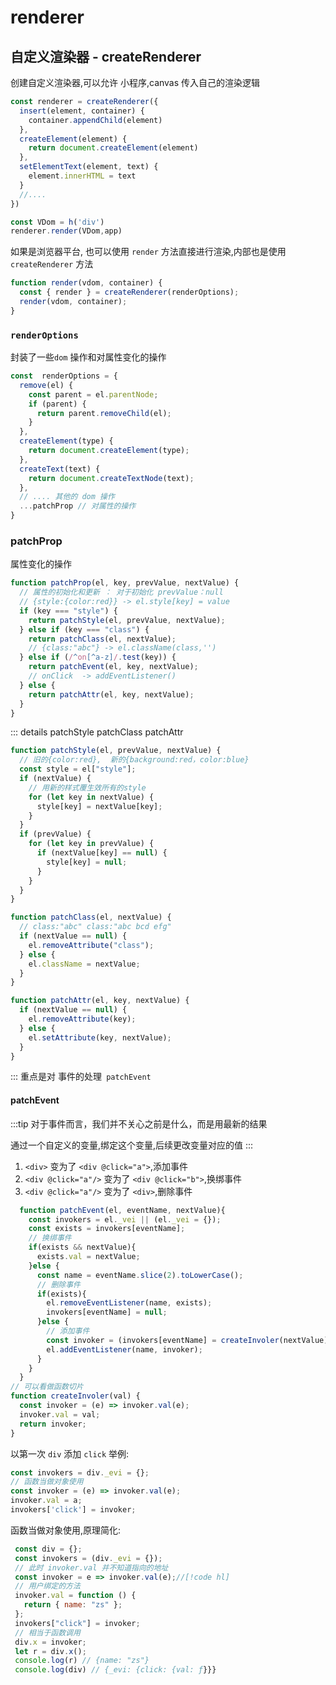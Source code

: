 # renderer

## 自定义渲染器 - createRenderer
创建自定义渲染器,可以允许 小程序,canvas 传入自己的渲染逻辑
```js
const renderer = createRenderer({
  insert(element, container) {
    container.appendChild(element)
  },
  createElement(element) {
    return document.createElement(element)
  },
  setElementText(element, text) {
    element.innerHTML = text
  }
  //....
})

const VDom = h('div')
renderer.render(VDom,app)
```
如果是浏览器平台, 也可以使用 `render` 方法直接进行渲染,内部也是使用 `createRenderer` 方法

```js
function render(vdom, container) {
  const { render } = createRenderer(renderOptions);
  render(vdom, container);
}
```
### `renderOptions`
 封装了一些`dom` 操作和对属性变化的操作

```js
const  renderOptions = {
  remove(el) {
    const parent = el.parentNode;
    if (parent) {
      return parent.removeChild(el);
    }
  },
  createElement(type) {
    return document.createElement(type);
  },
  createText(text) {
    return document.createTextNode(text);
  },
  // .... 其他的 dom 操作
  ...patchProp // 对属性的操作
}
```
### patchProp 
属性变化的操作
```js
function patchProp(el, key, prevValue, nextValue) {
  // 属性的初始化和更新 ： 对于初始化 prevValue：null
  // {style:{color:red}} -> el.style[key] = value
  if (key === "style") {
    return patchStyle(el, prevValue, nextValue);
  } else if (key === "class") {
    return patchClass(el, nextValue);
    // {class:"abc"} -> el.className(class,'')
  } else if (/^on[^a-z]/.test(key)) {
    return patchEvent(el, key, nextValue);
    // onClick  -> addEventListener()
  } else {
    return patchAttr(el, key, nextValue);
  }
}
```
::: details patchStyle patchClass patchAttr
```js
function patchStyle(el, prevValue, nextValue) {
  // 旧的{color:red},  新的{background:red，color:blue}
  const style = el["style"];
  if (nextValue) {
    // 用新的样式覆生效所有的style
    for (let key in nextValue) {
      style[key] = nextValue[key];
    }
  }
  if (prevValue) {
    for (let key in prevValue) {
      if (nextValue[key] == null) {
        style[key] = null;
      }
    }
  }
}

function patchClass(el, nextValue) {
  // class:"abc" class:"abc bcd efg"
  if (nextValue == null) {
    el.removeAttribute("class");
  } else {
    el.className = nextValue;
  }
}

function patchAttr(el, key, nextValue) {
  if (nextValue == null) {
    el.removeAttribute(key);
  } else {
    el.setAttribute(key, nextValue);
  }
}
```
:::
重点是对 <blue>事件的处理<code> patchEvent </code></blue> 
#### patchEvent
:::tip
 对于事件而言，我们并不关心之前是什么，而是用最新的结果  

 通过一个自定义的变量,绑定这个变量,后续更改变量对应的值
:::

1. `<div>` 变为了 `<div @click="a">`,添加事件
2. `<div @click="a"/>` 变为了 `<div @click="b">`,换绑事件
3. `<div @click="a"/>` 变为了 `<div>`,删除事件

```js
  function patchEvent(el, eventName, nextValue){
    const invokers = el._vei || (el._vei = {});
    const exists = invokers[eventName];
    // 换绑事件
    if(exists && nextValue){
      exists.val = nextValue; 
    }else {
      const name = eventName.slice(2).toLowerCase();
      // 删除事件
      if(exists){
        el.removeEventListener(name, exists);
        invokers[eventName] = null;
      }else {
        // 添加事件
        const invoker = (invokers[eventName] = createInvoler(nextValue));
        el.addEventListener(name, invoker);
      }
    }
  }
// 可以看做函数切片
function createInvoler(val) {
  const invoker = (e) => invoker.val(e);
  invoker.val = val;
  return invoker;
}
```
以第一次 `div` 添加 `click` 举例:
```js
const invokers = div._evi = {};
// 函数当做对象使用 
const invoker = (e) => invoker.val(e);
invoker.val = a;
invokers['click'] = invoker;
```
函数当做对象使用,原理简化:
```js
 const div = {};
 const invokers = (div._evi = {});
 // 此时 invoker.val 并不知道指向的地址
 const invoker = e => invoker.val(e);//[!code hl]
 // 用户绑定的方法
 invoker.val = function () {
   return { name: "zs" };
 };
 invokers["click"] = invoker;
 // 相当于函数调用
 div.x = invoker;
 let r = div.x();
 console.log(r) // {name: "zs"}
 console.log(div) // {_evi: {click: {val: ƒ}}}
```
